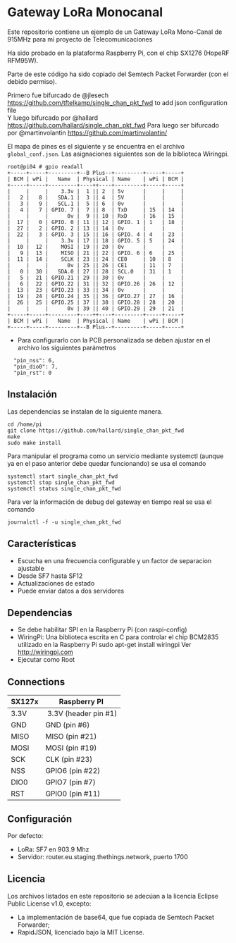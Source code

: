 Gateway LoRa Monocanal
==============================
Este repositorio contiene un ejemplo de un Gateway LoRa Mono-Canal de 915MHz para mi proyecto de Telecomunicaciones

Ha sido probado en la plataforma Raspberry Pi, con el chip SX1276 (HopeRF RFM95W).

Parte de este código ha sido copiado del Semtech Packet Forwarder (con el debido permiso).

Primero fue bifurcado de @jlesech https://github.com/tftelkamp/single_chan_pkt_fwd to add json configuration file    
Y luego bifurcado por  @hallard https://github.com/hallard/single_chan_pkt_fwd
Para luego ser bifurcado por @martinvolantin https://github.com/martinvolantin/

El mapa de pines es el siguiente y se encuentra en el archivo `global_conf.json`. Las asignaciones siguientes son de la biblioteca Wiringpi.

```
root@pi04 # gpio readall
+-----+-----+---------+--B Plus--+---------+-----+-----+
| BCM | wPi |   Name  | Physical | Name    | wPi | BCM |
+-----+-----+---------+----++----+---------+-----+-----+
|     |     |    3.3v |  1 || 2  | 5v      |     |     |
|   2 |   8 |   SDA.1 |  3 || 4  | 5V      |     |     |
|   3 |   9 |   SCL.1 |  5 || 6  | 0v      |     |     |
|   4 |   7 | GPIO. 7 |  7 || 8  | TxD     | 15  | 14  |
|     |     |      0v |  9 || 10 | RxD     | 16  | 15  |
|  17 |   0 | GPIO. 0 | 11 || 12 | GPIO. 1 | 1   | 18  |
|  27 |   2 | GPIO. 2 | 13 || 14 | 0v      |     |     |
|  22 |   3 | GPIO. 3 | 15 || 16 | GPIO. 4 | 4   | 23  |
|     |     |    3.3v | 17 || 18 | GPIO. 5 | 5   | 24  |
|  10 |  12 |    MOSI | 19 || 20 | 0v      |     |     |
|   9 |  13 |    MISO | 21 || 22 | GPIO. 6 | 6   | 25  |
|  11 |  14 |    SCLK | 23 || 24 | CE0     | 10  | 8   |
|     |     |      0v | 25 || 26 | CE1     | 11  | 7   |
|   0 |  30 |   SDA.0 | 27 || 28 | SCL.0   | 31  | 1   |
|   5 |  21 | GPIO.21 | 29 || 30 | 0v      |     |     |
|   6 |  22 | GPIO.22 | 31 || 32 | GPIO.26 | 26  | 12  |
|  13 |  23 | GPIO.23 | 33 || 34 | 0v      |     |     |
|  19 |  24 | GPIO.24 | 35 || 36 | GPIO.27 | 27  | 16  |
|  26 |  25 | GPIO.25 | 37 || 38 | GPIO.28 | 28  | 20  |
|     |     |      0v | 39 || 40 | GPIO.29 | 29  | 21  |
+-----+-----+---------+----++----+---------+-----+-----+
| BCM | wPi |   Name  | Physical | Name    | wPi | BCM |
+-----+-----+---------+--B Plus--+---------+-----+-----+
```
* Para configurarlo con la PCB personalizada se deben ajustar en el archivo los siguientes parámetros
```
  "pin_nss": 6,
  "pin_dio0": 7,
  "pin_rst": 0
```
Instalación
------------

Las dependencias se instalan de la siguiente manera.

```shell
cd /home/pi
git clone https://github.com/hallard/single_chan_pkt_fwd
make
sudo make install
````

Para manipular el programa como un servicio mediante systemctl (aunque ya en el paso anterior debe quedar funcionando) se usa el comando
```shell
systemctl start single_chan_pkt_fwd
systemctl stop single_chan_pkt_fwd
systemctl status single_chan_pkt_fwd
````

Para ver la información de debug del gateway en tiempo real se usa el comando
```shell
journalctl -f -u single_chan_pkt_fwd
````

Características
--------
- Escucha en una frecuencia configurable y un factor de separacion ajustable
- Desde SF7 hasta SF12
- Actualizaciones de estado
- Puede enviar datos a dos servidores

Dependencias
------------
- Se debe habilitar SPI en la Raspberry Pi (con raspi-config)
- WiringPi: Una biblioteca escrita en C para controlar el chip BCM2835
  utilizado en la Raspberry Pi
  sudo apt-get install wiringpi
  Ver http://wiringpi.com
- Ejecutar como Root

Connections
-----------
| SX127x | Raspberry PI         |
|--------|----------------------|
| 3.3V   | 3.3V (header pin #1) |
| GND    | GND (pin #6)         |
| MISO   | MISO (pin #21)       |
| MOSI   | MOSI (pin #19)       |
| SCK    | CLK (pin #23)        |
| NSS    | GPIO6 (pin #22)      |
| DIO0   | GPIO7 (pin #7)       |
| RST    | GPIO0 (pin #11)      |

Configuración
-------------

Por defecto:

- LoRa:   SF7 en 903.9 Mhz
- Servidor: router.eu.staging.thethings.network, puerto 1700

Licencia
-------
Los archivos listados en este repositorio se adecúan a la licencia Eclipse Public License v1.0, excepto:
- La implementación de base64, que fue copiada de Semtech Packet Forwarder;
- RapidJSON, licenciado bajo la MIT License.


[1]: https://github.com/hallard/LoRasPI
[2]: http://wiki.dragino.com/index.php?title=Lora/GPS_HAT
[3]: https://github.com/hallard/RPI-Lora-Gateway
 

